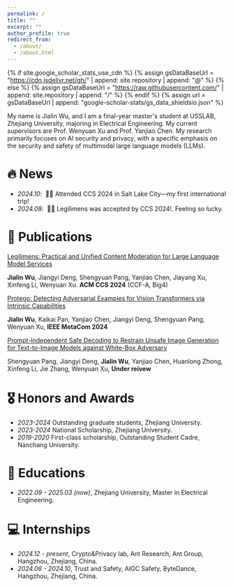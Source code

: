 ```yaml
---
permalink: /
title: ""
excerpt: ""
author_profile: true
redirect_from: 
  - /about/
  - /about.html
---
```


{% if site.google_scholar_stats_use_cdn %}
{% assign gsDataBaseUrl = "https://cdn.jsdelivr.net/gh/" | append: site.repository | append: "@" %}
{% else %}
{% assign gsDataBaseUrl = "https://raw.githubusercontent.com/" | append: site.repository | append: "/" %}
{% endif %}
{% assign url = gsDataBaseUrl | append: "google-scholar-stats/gs_data_shieldsio.json" %}

<span class='anchor' id='about-me'></span>

My name is Jialin Wu, and I am a final-year master's student at USSLAB, Zhejiang University, majoring in Electrical Engineering. My current supervisors are Prof. Wenyuan Xu and Prof. Yanjiao Chen. My research primarily focuses on AI security and privacy, with a specific emphasis on the security and safety of multimodal large language models (LLMs).



# 🔥 News
- *2024.10*: &nbsp;🎉🎉 Attended CCS 2024 in Salt Lake City—my first international trip!
- *2024.08*: &nbsp;🎉🎉 Legilimens was accepted by CCS 2024!. Feeling so lucky.

# 📝 Publications 

[Legilimens: Practical and Unified Content Moderation for Large Language Model Services](https://arxiv.org/pdf/2408.15488)

**Jialin Wu**, Jiangyi Deng, Shengyuan Pang, Yanjiao Chen, Jiayang Xu, Xinfeng Li, Wenyuan Xu. **ACM CCS 2024** (CCF-A, Big4)

[Protego: Detecting Adversarial Examples for Vision Transformers via Intrinsic Capabilities](https://github.com)

**Jialin Wu**, Kaikai Pan, Yanjiao Chen, Jiangyi Deng, Shengyuan Pang, Wenyuan Xu, **IEEE MetaCom 2024**

[Prompt-Independent Safe Decoding to Restrain Unsafe Image Generation for Text-to-Image Models against White-Box Adversary ]([https://github.com](https://openreview.net/forum?id=bzB7OIbITu))

Shengyuan Pang, Jiangyi Deng, **Jialin Wu**, Yanjiao Chen, Huanlong Zhong, Xinfeng Li, Jie Zhang, Wenyuan Xu, **Under reivew**


# 🎖 Honors and Awards
- *2023-2024* Outstanding graduate students, Zhejiang University. 
- *2023-2024* National Scholarship, Zhejiang University.
- *2019-2020* First-class scholarship, Outstanding Student Cadre, Nanchang University.

# 📖 Educations
- *2022.09 - 2025.03 (now)*, Zhejiang University, Master in Electrical Engineering. 

# 💻 Internships
- *2024.12 - present*, Crypto&Privacy lab, Ant Research, Ant Group, Hangzhou, Zhejiang, China.
- *2024.06 - 2024.10*, Trust and Safety, AIGC Safety, ByteDance, Hangzhou, Zhejiang, China.
